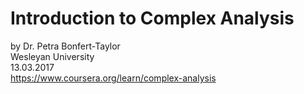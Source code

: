 # Introduction to Complex Analysis
by Dr. Petra Bonfert-Taylor  
Wesleyan University  
13.03.2017  
https://www.coursera.org/learn/complex-analysis
